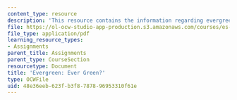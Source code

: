 ```yaml
---
content_type: resource
description: 'This resource contains the information regarding evergreen: ever green?.'
file: https://ol-ocw-studio-app-production.s3.amazonaws.com/courses/es-291-learning-seminar-experiments-in-education-spring-2003/48e36eeb623fb3f8787896953310f61e_MITES_291S03_4B_evergreen.pdf
file_type: application/pdf
learning_resource_types:
- Assignments
parent_title: Assignments
parent_type: CourseSection
resourcetype: Document
title: 'Evergreen: Ever Green?'
type: OCWFile
uid: 48e36eeb-623f-b3f8-7878-96953310f61e
---
```

